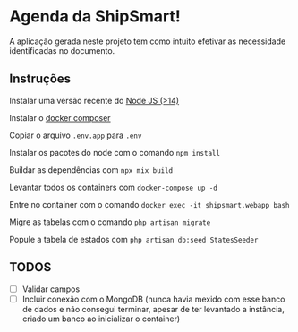 # Agenda da ShipSmart!

A aplicação gerada neste projeto tem como intuito efetivar as necessidade identificadas no documento.

## Instruções

Instalar uma versão recente do [Node JS (>14)](https://nodejs.org/en/download/package-manager/)

Instalar o [docker composer](https://docs.docker.com/compose/install/)

Copiar o arquivo `.env.app` para `.env`

Instalar os pacotes do node com o comando `npm install`

Buildar as dependências com `npx mix build`

Levantar todos os containers com `docker-compose up -d`

Entre no container com o comando `docker exec -it shipsmart.webapp bash`

Migre as tabelas com o comando `php artisan migrate`

Popule a tabela de estados com `php artisan db:seed StatesSeeder`

## TODOS
- [ ] Validar campos
- [ ] Incluir conexão com o MongoDB (nunca havia mexido com esse banco de dados e não consegui terminar, apesar de ter levantado a instância, criado um banco ao inicializar o container)
